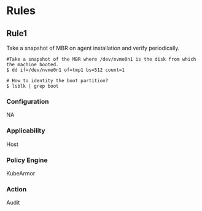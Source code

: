 # Rules

## Rule1
Take a snapshot of MBR on agent installation and verify periodically.
```
#Take a snapshot of the MBR where /dev/nvme0n1 is the disk from which the machine booted.
$ dd if=/dev/nvme0n1 of=tmp1 bs=512 count=1

# How to identity the boot partition?
$ lsblk | grep boot
```

### Configuration
NA

### Applicability
Host

### Policy Engine
KubeArmor

### Action
Audit

